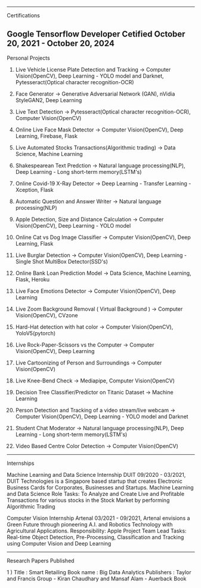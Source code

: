 --------------------
Certifications

Google Tensorflow Developer Cetified
October 20, 2021 - October 20, 2024
--------------------
Personal Projects


1) Live Vehicle License Plate Detection and Tracking
-> Computer Vision(OpenCV), Deep Learning - YOLO model and Darknet, Pytesseract(Optical character recognition-OCR)

2) Face Generator
-> Generative Adversarial Network (GAN), nVidia StyleGAN2, Deep Learning

3) Live Text Detection
-> Pytesseract(Optical character recognition-OCR),  Computer Vision(OpenCV)

4) Online Live Face Mask Detector
-> Computer Vision(OpenCV), Deep Learning, Firebase, Flask

5) Live Automated Stocks Transactions(Algorithmic trading)
-> Data Science, Machine Learning

6) Shakespearean Text Predction
-> Natural language processing(NLP), Deep Learning - Long short-term memory(LSTM's)

7) Online Covid-19 X-Ray Detector
-> Deep Learning - Transfer Learning - Xception, Flask

8) Automatic Question and Answer Writer
-> Natural language processing(NLP)

9) Apple Detection, Size and Distance Calculation
-> Computer Vision(OpenCV), Deep Learning - YOLO model

10) Online Cat vs Dog Image Classifier
-> Computer Vision(OpenCV), Deep Learning, Flask

11) Live Burglar Detection
-> Computer Vision(OpenCV), Deep Learning - Single Shot MultiBox Detector(SSD's) 

12) Online Bank Loan Prediction Model
-> Data Science, Machine Learning, Flask, Heroku

13) Live Face Emotions Detector
-> Computer Vision(OpenCV), Deep Learning

14) Live Zoom Background Removal ( Virtual Background )
-> Computer Vision(OpenCV), CVzone

15) Hard-Hat detection with hat color
-> Computer Vision(OpenCV), YoloV5(pytorch)

16) Live Rock-Paper-Scissors vs the Computer
-> Computer Vision(OpenCV), Deep Learning

17) Live Cartoonizing of Person and Surroundings
-> Computer Vision(OpenCV)

18) Live Knee-Bend Check
-> Mediapipe, Computer Vision(OpenCV)

19) Decision Tree Classifier/Predictor on Titanic Dataset
-> Machine Learning

20) Person Detection and Tracking of a video stream/live webcam
-> Computer Vision(OpenCV), Deep Learning - YOLO model and Darknet

21) Student Chat Moderator
-> Natural language processing(NLP), Deep Learning - Long short-term memory(LSTM's)

22) Video Based Centre Color Detection
-> Computer Vision(OpenCV)

--------------------------------

Internships

Machine Learning and Data Science
Internship
DUIT
09/2020 - 03/2021, DUIT Technologies is a Singapore based startup that creates Electronic Business Cards for Corporates, Businesses and Startups. Machine Learning and Data Science Role
Tasks: To Analyze and Create Live and Profitable
Transactions for various stocks in the Stock Market by
performing Algorithmic Trading

Computer Vision Internship
Artenal
03/2021 - 09/2021, Artenal envisions a Green Future through pioneering A.I. and Robotics Technology with Agricultural Applications.
Responsibility: Apple Project Team Lead
Tasks: Real-time Object Detection, Pre-Processing, Classification and Tracking using Computer Vision and Deep
Learning

----------------------------------

Research Papers Published

1 ) Title : Smart Retailing
Book name : Big Data Analytics 
Publishers : Taylor and Francis Group - Kiran Chaudhary and Mansaf Alam - Auerback Book
